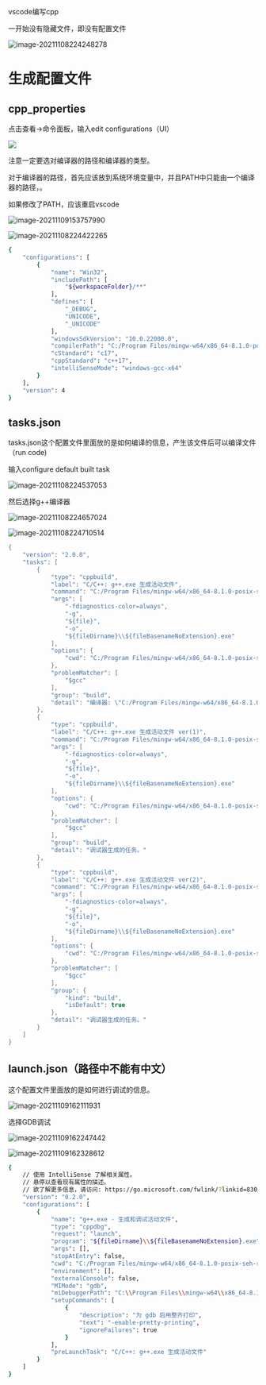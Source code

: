 vscode编写cpp



一开始没有隐藏文件，即没有配置文件

![image-20211108224248278](https://gitee.com/hit_whr/pic_2.0/raw/master/image-20211108224248278.png)

# 生成配置文件

## cpp_properties

点击查看->命令面板，输入edit configurations（UI）

![](https://gitee.com/hit_whr/pic_2.0/raw/master/image-20211108224355645.png)



注意一定要选对编译器的路径和编译器的类型。

对于编译器的路径，首先应该放到系统环境变量中，并且PATH中只能由一个编译器的路径，。

如果修改了PATH，应该重启vscode

![image-20211109153757990](https://gitee.com/hit_whr/pic_2.0/raw/master/image-20211109153757990.png)

![image-20211108224422265](https://gitee.com/hit_whr/pic_2.0/raw/master/image-20211108224422265.png)

```bash
{
    "configurations": [
        {
            "name": "Win32",
            "includePath": [
                "${workspaceFolder}/**"
            ],
            "defines": [
                "_DEBUG",
                "UNICODE",
                "_UNICODE"
            ],
            "windowsSdkVersion": "10.0.22000.0",
            "compilerPath": "C:/Program Files/mingw-w64/x86_64-8.1.0-posix-seh-rt_v6-rev0/mingw64/bin/g++.exe",
            "cStandard": "c17",
            "cppStandard": "c++17",
            "intelliSenseMode": "windows-gcc-x64"
        }
    ],
    "version": 4
}
```



## tasks.json

tasks.json这个配置文件里面放的是如何编译的信息，产生该文件后可以编译文件（run code)

输入configure default built task 

![image-20211108224537053](https://gitee.com/hit_whr/pic_2.0/raw/master/image-20211108224537053.png)



然后选择g++编译器

![image-20211108224657024](https://gitee.com/hit_whr/pic_2.0/raw/master/image-20211108224657024.png)



![image-20211108224710514](https://gitee.com/hit_whr/pic_2.0/raw/master/image-20211108224710514.png)

```cpp
{
    "version": "2.0.0",
    "tasks": [
        {
            "type": "cppbuild",
            "label": "C/C++: g++.exe 生成活动文件",
            "command": "C:/Program Files/mingw-w64/x86_64-8.1.0-posix-seh-rt_v6-rev0/mingw64/bin/g++.exe",
            "args": [
                "-fdiagnostics-color=always",
                "-g",
                "${file}",
                "-o",
                "${fileDirname}\\${fileBasenameNoExtension}.exe"
            ],
            "options": {
                "cwd": "C:/Program Files/mingw-w64/x86_64-8.1.0-posix-seh-rt_v6-rev0/mingw64/bin"
            },
            "problemMatcher": [
                "$gcc"
            ],
            "group": "build",
            "detail": "编译器: \"C:/Program Files/mingw-w64/x86_64-8.1.0-posix-seh-rt_v6-rev0/mingw64/bin/g++.exe\""
        },
        {
            "type": "cppbuild",
            "label": "C/C++: g++.exe 生成活动文件 ver(1)",
            "command": "C:/Program Files/mingw-w64/x86_64-8.1.0-posix-seh-rt_v6-rev0/mingw64/bin/g++.exe",
            "args": [
                "-fdiagnostics-color=always",
                "-g",
                "${file}",
                "-o",
                "${fileDirname}\\${fileBasenameNoExtension}.exe"
            ],
            "options": {
                "cwd": "C:/Program Files/mingw-w64/x86_64-8.1.0-posix-seh-rt_v6-rev0/mingw64/bin"
            },
            "problemMatcher": [
                "$gcc"
            ],
            "group": "build",
            "detail": "调试器生成的任务。"
        },
        {
            "type": "cppbuild",
            "label": "C/C++: g++.exe 生成活动文件 ver(2)",
            "command": "C:/Program Files/mingw-w64/x86_64-8.1.0-posix-seh-rt_v6-rev0/mingw64/bin/g++.exe",
            "args": [
                "-fdiagnostics-color=always",
                "-g",
                "${file}",
                "-o",
                "${fileDirname}\\${fileBasenameNoExtension}.exe"
            ],
            "options": {
                "cwd": "C:/Program Files/mingw-w64/x86_64-8.1.0-posix-seh-rt_v6-rev0/mingw64/bin"
            },
            "problemMatcher": [
                "$gcc"
            ],
            "group": {
                "kind": "build",
                "isDefault": true
            },
            "detail": "调试器生成的任务。"
        }
    ]
}
```



## launch.json（路径中不能有中文）

  这个配置文件里面放的是如何进行调试的信息。

![image-20211109162111931](https://gitee.com/hit_whr/pic_2.0/raw/master/image-20211109162111931.png)



选择GDB调试

![image-20211109162247442](https://gitee.com/hit_whr/pic_2.0/raw/master/image-20211109162247442.png)

![image-20211109162328612](https://gitee.com/hit_whr/pic_2.0/raw/master/image-20211109162328612.png)



```bash
{
    // 使用 IntelliSense 了解相关属性。 
    // 悬停以查看现有属性的描述。
    // 欲了解更多信息，请访问: https://go.microsoft.com/fwlink/?linkid=830387
    "version": "0.2.0",
    "configurations": [
        {
            "name": "g++.exe - 生成和调试活动文件",
            "type": "cppdbg",
            "request": "launch",
            "program": "${fileDirname}\\${fileBasenameNoExtension}.exe",
            "args": [],
            "stopAtEntry": false,
            "cwd": "C:/Program Files/mingw-w64/x86_64-8.1.0-posix-seh-rt_v6-rev0/mingw64/bin",
            "environment": [],
            "externalConsole": false,
            "MIMode": "gdb",
            "miDebuggerPath": "C:\\Program Files\\mingw-w64\\x86_64-8.1.0-posix-seh-rt_v6-rev0\\mingw64\\bin\\gdb.exe",
            "setupCommands": [
                {
                    "description": "为 gdb 启用整齐打印",
                    "text": "-enable-pretty-printing",
                    "ignoreFailures": true
                }
            ],
            "preLaunchTask": "C/C++: g++.exe 生成活动文件"
        }
    ]
}
```

